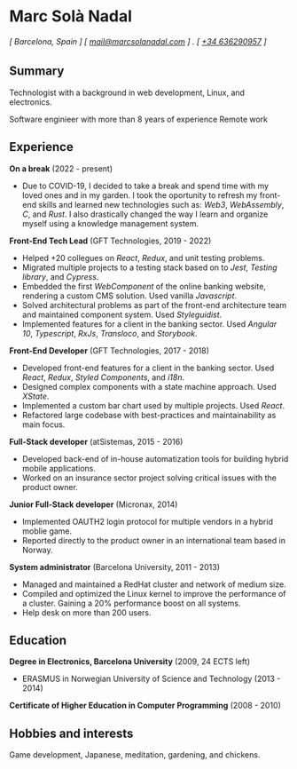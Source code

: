 Marc Solà Nadal
======

###### [ Barcelona, Spain ] [ [mail@marcsolanadal.com](mailto:mail@marcsolanadal.com) ] . [ [+34 636290957](tel:0034636290957) ]

Summary
------
Technologist with a background in web development, Linux, and electronics.

Software enginieer with more than 8 years of experience
Remote work

Experience
---------
**On a break** (2022 - present)

- Due to COVID-19, I decided to take a break and spend time with my loved ones and in my garden. 
I took the oportunity to refresh my front-end skills and learned new technologies such as: *Web3*, *WebAssembly*, *C*, and *Rust*. 
I also drastically changed the way I learn and organize myself using a knowledge management system.

**Front-End Tech Lead** (GFT Technologies, 2019 - 2022)

- Helped +20 collegues on *React*, *Redux*, and unit testing problems.
- Migrated multiple projects to a testing stack based on to *Jest*, *Testing library*, and *Cypress*.
- Embedded the first *WebComponent* of the online banking website, rendering a custom CMS solution. Used vanilla *Javascript*.
- Solved architectural problems as part of the front-end architecture team and maintained component system. Used *Styleguidist*.
- Implemented features for a client in the banking sector. Used *Angular 10*, *Typescript*, *RxJs*, *Transloco*, and *Storybook*.

**Front-End Developer** (GFT Technologies, 2017 - 2018)

- Developed front-end features for a client in the banking sector. Used *React*, *Redux*, *Styled Components*, and *i18n*.
- Designed complex components with a state machine approach. Used *XState*. 
- Implemented a custom bar chart used by multiple projects. Used *React*.
- Refactored large codebase with best-practices and maintainability as main focus.

**Full-Stack developer** (atSistemas, 2015 - 2016)

- Developed back-end of in-house automatization tools for building hybrid mobile applications. 
- Worked on an insurance sector project solving critical issues with the product owner.

**Junior Full-Stack developer** (Micronax, 2014)

- Implemented OAUTH2 login protocol for multiple vendors in a hybrid moblie game.
- Reported directly to the product owner in an international team based in Norway.

**System administrator** (Barcelona University, 2011 - 2013)

- Managed and maintained a RedHat cluster and network of medium size.
- Compiled and optimized the Linux kernel to improve the performance of a cluster. Gaining a 20% performance boost on all systems.
- Help desk on more than 200 users.

Education
---------
**Degree in Electronics, Barcelona University** (2009, 24 ECTS left)

- ERASMUS in Norwegian University of Science and Technology (2013 - 2014)

**Certificate of Higher Education in Computer Programming** (2008 - 2010)

Hobbies and interests
---------
Game development, Japanese, meditation, gardening, and chickens.
